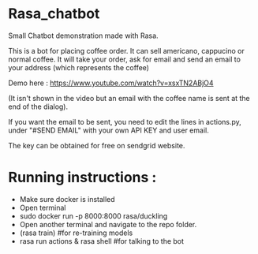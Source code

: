 # Rasa_chatbot
Small Chatbot demonstration made with Rasa. 

This is a bot for placing coffee order. 
It can sell americano, cappucino or normal coffee. 
It will take your order, ask for email and send an email to your address (which represents the coffee)

Demo here : https://www.youtube.com/watch?v=xsxTN2ABjO4

(It isn't shown in the video but an email with the coffee name is sent at the end of the dialog).

If you want the email to be sent, you need to edit the lines in actions.py, under "#SEND EMAIL" with your own API KEY and user email. 

The key can be obtained for free on sendgrid website. 

# Running instructions : 

- Make sure docker is installed 
- Open terminal 
- sudo docker run -p 8000:8000 rasa/duckling
- Open another terminal and navigate to the repo folder. 
- (rasa train) #for re-training models
- rasa run actions & rasa shell #for talking to the bot
